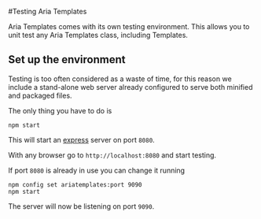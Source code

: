 #Testing Aria Templates

Aria Templates comes with its own testing environment. This allows you to unit test any Aria Templates class, including Templates.

## Set up the environment

Testing is too often considered as a waste of time, for this reason we include a stand-alone web server already configured to serve both minified and packaged files.

The only thing you have to do is

    npm start

This will start an [express](http://expressjs.com/) server on port `8080`.

With any browser go to `http://localhost:8080` and start testing.

If port `8080` is already in use you can change it running

    npm config set ariatemplates:port 9090
    npm start

The server will now be listening on port `9090`.
